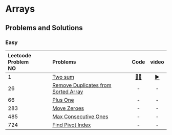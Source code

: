 # Arrays 


## Problems and Solutions

### Easy

| Leetcode Problem<br>NO 	| Problems 	| Code 	| video 	|
|:---	|:---	|:---:	|:---:	|
| 1 	| [Two sum](https://leetcode.com/problems/two-sum) 	| [👨‍💻](../arrays//arrays.md) 	| [▶️](https://youtu.be/FVA-p_Jd4MM)	|
| 26 	| [Remove Duplicates from Sorted Array](https://leetcode.com/problems/remove-duplicates-from-sorted-array) 	| - 	| - 	|
| 66 	| [Plus One](https://leetcode.com/problems/plus-one) 	| - 	| - 	|
| 283 	| [Move Zeroes](https://leetcode.com/problems/move-zeroes) 	| - 	| - 	|
| 485 	| [Max Consecutive Ones](https://leetcode.com/problems/max-consecutive-ones) 	| - 	| - 	|
| 724 	| [Find Pivot Index](https://leetcode.com/problems/find-pivot-index) 	| - 	| - 	|
